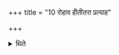 +++
title = "10 रोहाव हीतीतरा प्रत्याह"

+++

<details><summary>थिते</summary>

रोहाव हीतीतरा प्रत्याह १०
</details>
